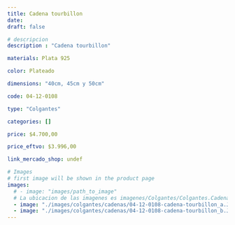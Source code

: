 ```yaml
---
title: Cadena tourbillon
date: 
draft: false

# descripcion
description : "Cadena tourbillon"

materials: Plata 925

color: Plateado

dimensions: "40cm, 45cm y 50cm"

code: 04-12-0108

type: "Colgantes"

categories: []

price: $4.700,00

price_eftvo: $3.996,00

link_mercado_shop: undef

# Images
# first image will be shown in the product page
images:
  # - image: "images/path_to_image"
  # La ubicacion de las imagenes es imagenes/Colgantes/Colgantes.Cadenas/04-12-0108-cadena-tourbillon
  - image: "./images/colgantes/cadenas/04-12-0108-cadena-tourbillon_a.JPG"
  - image: "./images/colgantes/cadenas/04-12-0108-cadena-tourbillon_b.JPG"
---
```

